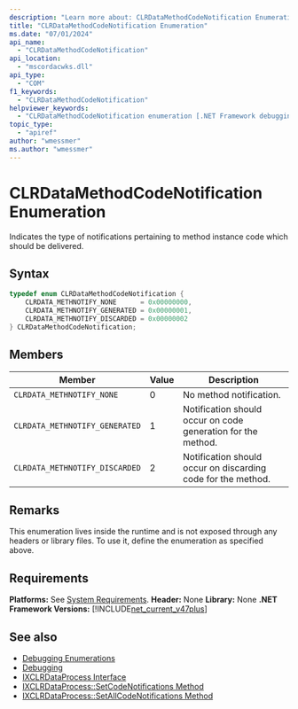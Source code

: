 ```yaml
---
description: "Learn more about: CLRDataMethodCodeNotification Enumeration"
title: "CLRDataMethodCodeNotification Enumeration"
ms.date: "07/01/2024"
api_name:
  - "CLRDataMethodCodeNotification"
api_location:
  - "mscordacwks.dll"
api_type:
  - "COM"
f1_keywords:
  - "CLRDataMethodCodeNotification"
helpviewer_keywords:
  - "CLRDataMethodCodeNotification enumeration [.NET Framework debugging]"
topic_type:
  - "apiref"
author: "wmessmer"
ms.author: "wmessmer"
---
```

# CLRDataMethodCodeNotification Enumeration

Indicates the type of notifications pertaining to method instance code which should be delivered.

## Syntax

```cpp
typedef enum CLRDataMethodCodeNotification {
    CLRDATA_METHNOTIFY_NONE      = 0x00000000,
    CLRDATA_METHNOTIFY_GENERATED = 0x00000001,
    CLRDATA_METHNOTIFY_DISCARDED = 0x00000002
} CLRDataMethodCodeNotification;
```

## Members

|Member|Value|Description|
|------------|-----------------|-----------------|
|`CLRDATA_METHNOTIFY_NONE`|0|No method notification.|
|`CLRDATA_METHNOTIFY_GENERATED`|1|Notification should occur on code generation for the method.|
|`CLRDATA_METHNOTIFY_DISCARDED`|2|Notification should occur on discarding code for the method.|

## Remarks

This enumeration lives inside the runtime and is not exposed through any headers or library files. To use it, define the enumeration as specified above.

## Requirements

**Platforms:** See [System Requirements](../../get-started/system-requirements.md).
**Header:** None
**Library:** None
**.NET Framework Versions:** [!INCLUDE[net_current_v47plus](../../../../includes/net-current-v47plus.md)]

## See also

- [Debugging Enumerations](debugging-enumerations.md)
- [Debugging](index.md)
- [IXCLRDataProcess Interface](ixclrdataprocess-interface.md)
- [IXCLRDataProcess::SetCodeNotifications Method](ixclrdataprocess-setcodenotifications-method.md)
- [IXCLRDataProcess::SetAllCodeNotifications Method](ixclrdataprocess-setallcodenotifications-method.md)
